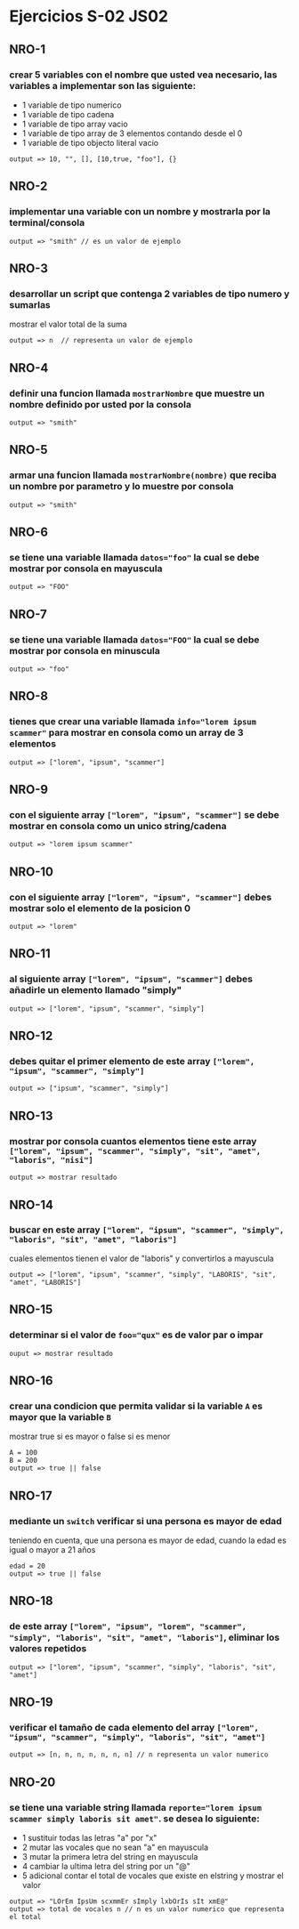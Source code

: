 # Ejercicios S-02 JS02


## NRO-1
### crear 5 variables con el nombre que usted vea necesario, las variables a implementar son las siguiente:
* 1 variable de tipo numerico
* 1 variable de tipo cadena
* 1 variable de tipo array vacio
* 1 variable de tipo array de 3 elementos contando desde el 0
* 1 variable de tipo objecto literal vacio

```
output => 10, "", [], [10,true, "foo"], {}
```


## NRO-2
### implementar una variable con un nombre y mostrarla por la terminal/consola

```
output => "smith" // es un valor de ejemplo
```


## NRO-3
### desarrollar un script que contenga 2 variables de tipo numero y sumarlas
mostrar el valor total de la suma

```
output => n  // representa un valor de ejemplo
```


## NRO-4
### definir una funcion llamada `mostrarNombre` que muestre un nombre definido por usted por la consola

```
output => "smith"
```


## NRO-5
### armar una funcion llamada `mostrarNombre(nombre)` que reciba un nombre por parametro y lo muestre por consola

```
output => "smith"
```


## NRO-6
### se tiene una variable llamada `datos="foo"` la cual se debe mostrar por consola en mayuscula

```
output => "FOO"
```


## NRO-7
### se tiene una variable llamada `datos="FOO"` la cual se debe mostrar por consola en minuscula

```
output => "foo"
```


## NRO-8
### tienes que crear una variable llamada `info="lorem ipsum scammer"` para mostrar en consola como un array de 3 elementos

```
output => ["lorem", "ipsum", "scammer"]
```


## NRO-9
### con el siguiente array `["lorem", "ipsum", "scammer"]` se debe mostrar en consola como un unico string/cadena

```
output => "lorem ipsum scammer"
```


## NRO-10
### con el siguiente array `["lorem", "ipsum", "scammer"]` debes mostrar solo el elemento de la posicion 0

```
output => "lorem"
```


## NRO-11
### al siguiente array `["lorem", "ipsum", "scammer"]` debes añadirle un elemento llamado "simply"

```
output => ["lorem", "ipsum", "scammer", "simply"]
```


## NRO-12
### debes quitar el primer elemento de este array `["lorem", "ipsum", "scammer", "simply"]`

```
output => ["ipsum", "scammer", "simply"]
```


## NRO-13
### mostrar por consola cuantos elementos tiene este array `["lorem", "ipsum", "scammer", "simply", "sit", "amet", "laboris", "nisi"]`

```
output => mostrar resultado
```


## NRO-14
### buscar en este array `["lorem", "ipsum", "scammer", "simply", "laboris", "sit", "amet", "laboris"]`
cuales elementos tienen el valor de "laboris" y convertirlos a mayuscula

```
output => ["lorem", "ipsum", "scammer", "simply", "LABORIS", "sit", "amet", "LABORIS"]
```


## NRO-15
### determinar si el valor de `foo="qux"` es de valor par o impar

```
ouput => mostrar resultado
```


## NRO-16
### crear una condicion que permita validar si la variable `A` es mayor que la variable `B`
mostrar true si es mayor o false si es menor

```
A = 100
B = 200
output => true || false
```


## NRO-17
### mediante un `switch` verificar si una persona es mayor de edad
teniendo en cuenta, que una persona es mayor de edad, cuando la edad es igual o mayor a 21 años

```
edad = 20
output => true || false
```


## NRO-18
### de este array `["lorem", "ipsum", "lorem", "scammer", "simply", "laboris", "sit", "amet", "laboris"]`, eliminar los valores repetidos

```
output => ["lorem", "ipsum", "scammer", "simply", "laboris", "sit", "amet"]
```


## NRO-19
### verificar el tamaño de cada elemento del array `["lorem", "ipsum", "scammer", "simply", "laboris", "sit", "amet"]`

```
output => [n, n, n, n, n, n, n] // n representa un valor numerico
```


## NRO-20
### se tiene una variable string llamada `reporte="lorem ipsum scammer simply laboris sit amet"`. se desea lo siguiente:

* 1 sustituir todas las letras "a" por "x"
* 2 mutar las vocales que no sean "a" en mayuscula
* 3 mutar la primera letra del string en mayuscula
* 4 cambiar la ultima letra del string por un "@"
* 5 adicional contar el total de vocales que existe en elstring y mostrar el valor

```
output => "LOrEm IpsUm scxmmEr sImply lxbOrIs sIt xmE@"
output => total de vocales n // n es un valor numerico que representa el total
```

